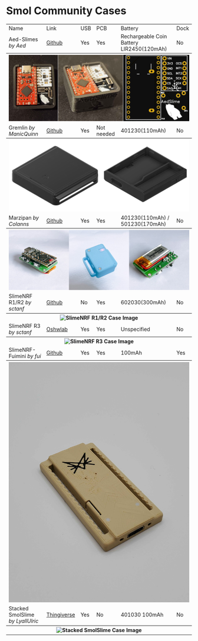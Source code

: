 # Smol Community Cases

<table>
  <tr>
    <td>Name</td>
    <td>Link</td>
    <td>USB</td>
    <td>PCB</td>
    <td>Battery</td>
    <td>Dock</td>
  </tr>

  <!-- Aed-Slimes -->
  <tr>
    <td>Aed-Slimes <i>by Aed</i></td>
    <td><a href="https://github.com/Aed-1/Aed-Slimes">Github</a></td>
    <td>Yes</td>
    <td>Yes</td>
    <td>Rechargeable Coin Battery LIR2450(120mAh)</td>
    <td>No</td>
  </tr>
  <tr>
    <th colspan="6">
      <img
        src="https://raw.githubusercontent.com/Aed-1/Aed-Slimes/refs/heads/main/img/Aed-Slime.png"
        class="caseImage"
        alt="Aed-Slimes Case Image"
      />
    </th>
  </tr>

  <!-- Gremlin -->
  <tr>
    <td>Gremlin <i>by ManicQuinn</i></td>
    <td><a href="https://github.com/ManicQuinn/SlimeVR-Gremlin">Github</a></td>
    <td>Yes</td>
    <td>Not needed</td>
    <td>401230(110mAh)</td>
    <td>No</td>
  </tr>
  <tr>
    <th colspan="6">
      <img
        src="https://raw.githubusercontent.com/ManicQuinn/SlimeVR-Gremlin/refs/heads/main/photos/GremlinTrackers.png"
        class="caseImage"
        alt="Gremlin Case Image"
      />
    </th>
  </tr>

  <!-- Marzipan -->
  <tr>
    <td>Marzipan <i>by Colanns</i></td>
    <td><a href="https://github.com/colasama/Marzipan">Github</a></td>
    <td>Yes</td>
    <td>Yes</td>
    <td>401230(110mAh) / 501230(170mAh)</td>
    <td>No</td>
  </tr>
  <tr>
    <th colspan="6">
      <img
        src="https://raw.githubusercontent.com/colasama/Marzipan/refs/heads/main/assets/sample.jpg"
        class="caseImage"
        alt="Marzipan Case Image"
      />
    </th>
  </tr>

  <!-- SlimeNRF R1/R2 -->
  <tr>
    <td>SlimeNRF R1/R2 <i>by sctanf</i></td>
    <td><a href="https://github.com/SlimeVR/SlimeVR-Tracker-nRF-PCB">Github</a></td>
    <td>No</td>
    <td>Yes</td>
    <td>602030(300mAh)</td>
    <td>No</td>
  </tr>
  <tr>
    <th colspan="6">
      <img
        src="https://raw.githubusercontent.com/SlimeVR/SlimeVR-Tracker-nRF-PCB/refs/heads/main/images/DSC_0067.webp"
        class="caseImage"
        alt="SlimeNRF R1/R2 Case Image"
      />
    </th>
  </tr>

  <!-- SlimeNRF R3 -->
  <tr>
    <td>SlimeNRF R3 <i>by sctanf</i></td>
    <td><a href="https://oshwlab.com/sctanf/slimenrf3">Oshwlab</a></td>
    <td>Yes</td>
    <td>Yes</td>
    <td>Unspecified</td>
    <td>No</td>
  </tr>
  <tr>
    <th colspan="6">
      <img
        src="https://image.easyeda.com/pullimage/yqgxTM1PciHEAJCbQuXxcXNqxEJMzmkE2ujd4QaK.jpeg"
        class="caseImage"
        alt="SlimeNRF R3 Case Image"
      />
    </th>
  </tr>

  <!-- SlimeNRF-Fuimini -->
  <tr>
    <td>SlimeNRF-Fuimini <i>by fui</i></td>
    <td><a href="https://github.com/Zipra1/SlimeNRF-Fuimini">Github</a></td>
    <td>Yes</td>
    <td>Yes</td>
    <td>100mAh</td>
    <td>Yes</td>
  </tr>
  <tr>
    <th colspan="6">
      <img
        src="https://raw.githubusercontent.com/Zipra1/SlimeNRF-Fuimini/refs/heads/main/Tracker/Photos/Raw/iso.jpg"
        class="caseImage"
        alt="SlimeNRF-Fuimini Case Image"
      />
    </th>
  </tr>

  <!-- Stacked SmolSlime -->
  <tr>
    <td>Stacked SmolSlime <i>by LyallUlric</i></td>
    <td><a href="https://www.thingiverse.com/thing:6941615">Thingiverse</a></td>
    <td>Yes</td>
    <td>No</td>
    <td>401030 100mAh</td>
    <td>No</td>
  </tr>
  <tr>
    <th colspan="6">
      <img
        src="https://cdn.thingiverse.com/assets/d4/ec/6a/83/0d/large_display_image_2025-02-20_171452292.png"
        class="caseImage"
        alt="Stacked SmolSlime Case Image"
      />
    </th>
  </tr>
</table>
